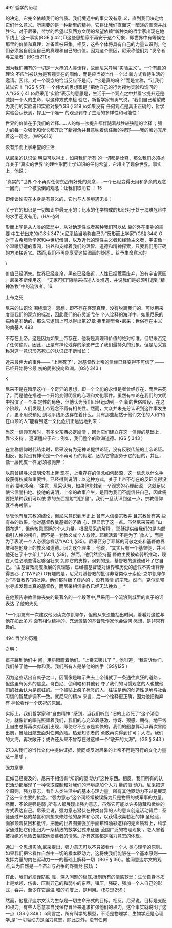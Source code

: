 492 哲学的历程

的决定。它完全依赖我们的气质。我们境遇中的事实没有意 义，直到我们决定给它们什么意义。所需要的是一种新型的精神，它将让我们直面这一暗淡的画面并战胜它。对于尼采，哲学的希望以及西方文明的希望依赖“新种类的哲学家出现在地平线上”这一事实(BGE § 42 )□这些思想家不再安于这个幻象，即世界中有等候在那里的价值和真理，准备着被采集。相反，这些个体将具有自己的力量认识到，他们必须各自创造自己的真理和自己的价值。因为这个原因，尼采称他们为 “发令者与立法者” (BGE§211)o

因为我们拥有的一切是一大串的人类诠释，故而尼采呼唤“实验主义”。一个有趣的理论 不应当被认为是客观实在的图像，而是应当被当作一个以 新方式看待生活的邀请。因此，对一个观念的恰当反应不是问，“它是真的吗？”而是宣称，“让我们试试它！ ”(GS § 51) 一个伟大的思想家是 “把他自己的行为视为实验和询问的人”(GS § 41 )o尼采用“实验”表示的意思是，生活于一个观点之中并看它提升还是减损一个人的生命，以这种方式来检 验它。新哲学家有勇气说，“我们自己希望成 为我们的实验者和实验对象”(GS § 319 )o如果没有 任何观点是真正正确的，哲学实验会认长到，捍卫一个唯一 的观点剥夺了生活的多样性和可能性：

世界的价值在于我们的诠释……人的每一次提升都伴随着战胜较狭隘的诠释 ；强力的每一次强化和增长都开启了新视角并且意味着信任新的视野——我的著述充斥着这一观念。(WP§616)

没有形而上学希望的生活

从尼采的认识论 明显可以得出，如果我们所有 的一切都是诠释，那么我们必须抛弃关于“真实的世界”的理性形而上学知识的任何希望，它超出了现象世界。事实上，他说：

“真实的”世界 个不再对任何东西有好处的观念……一个已经变得无用和多余的观念一因而，一个被驳倒的观念：让我们取消它 ！ 15

即使谈论实在本身是有意义的，它也与人类境遇无关：

关于它的知识是一切知识中最无用的：比水的化学构成的知识对于处于海难危险中的水手还没有用。(HAH§9)

形而上学是从人类的软弱中，从对确定性或者某种我们可以依 靠的外在事物的需要 中生长出来的(GS § 347 )o尼采恰当地称自己为“反形而上学家”(GS§  344) O对于古希腊哲学家和中世纪僧侣，以及近代的理性主义者和经验主义者，宇宙像一个温暖舒适的家园，培养和支撑着我们的理智、道德和精神探索，只要我们用正确的方法接近它。然而,我们不再能享受这幅图画的舒适 。给予生命意义的

\

价值已经消失。世界已经变冷，黑夜已经临近，人性已经荒芜废弃，没有宇宙家园 。尼采不断使用这一 “无家可归”隐喻来描述人类境遇，并说我们是必须引退到“精神游牧”中的流浪者。16

上布之死

尼采的认识论 围绕着这一思想，即不存在客观真理，没有脱离我们的、可以用来度量我们的观念的标准，因此我们的心灵游弋在 个人诠释的海洋中。如果尼采的描绘是准确的，那么它逻辑上可以得出第27章 弗里德里希•尼采：世俗存在主义的奠基人 493

不存在上帝。这是因为如果上帝存在，他将是真理和价值的绝对标准，但尼采否定了任何绝对。因此，正是有神论残存的余影产生了我们最持久的幻象。但是尼采宣称对这一意识形态死亡的认识正不断增长：

近来最伟大的事件—— “上帝死了”，对基督教上帝的信仰已经变得不可信了 ——已经开始将它最 初的阴影投向欧洲。(GS§ 343 )

k

尼采不是在暗示这样一个奇异的思想，即一个全能的永恒是者曾经存在，而后来死了。而是他在描述一个开始变得明显的心理和文化事件。虽然有神论在我们的文明中扮演了一个决 定性的角色，但他认为我们已经运动到一个 新的世俗阶段，在这个阶段，人们发现上帝观念不再有相关性。然而，大众并未充分认识到这件事发生了，更不用说预见 到地平线那边存在着什么。只有那些超然于他们文化的人和“待在山顶的人”能看到这一文化危机正远远地到来：

当这一信仰瓦解时，有多少东西必定崩溃 ，因为它们建立在这一信仰的基础上，靠它支持 ，逐渐适应于它；例如，我们整个的欧洲道德。(GS § 343 )

在宣称信仰时代结束时，尼采没有为无神论提供论证，没有反驳传统的上帝论证。相反，他假设有神论是一个不再可 行的假定，因为它曾服务于它的目的，并且，像一层死皮一样,必须被抛弃 ：

以前曾经寻求证明没有上帝 现在，上帝存在的信念如何起源，这一信念以什么手段获得权威和重要性，已经得到说明：以这种方式，关于上帝不存在的反证变得没有必 要和多余。1注意，尼采认为，如果他能找到一个观念的心理起源，这就足以使它信誉扫地。按他的说明，上帝的故事产生，是因为我们不能信任自己，因此需要把某种我们可以依 靠的东西投射“到那里”。我们一旦认识到这一点，宗教信仰就不再可信 。

尽管他有反宗教的结论，但尼采意识到历史上 曾有人信奉宗教并 且宗教曾有某 些有益的效果。他对基督教奠基者的矛盾 心、理显示了这一点。虽然尼采蔑视 “山顶布道”，但他敬佩耶稣的个人力量。根据尼采的解释 ，耶稣提供给我们的是内部指引人格的榜样，而不是一套教义或个人救赎。耶稣活着“不是为了 ’救人’，而是为了表明一个人必须怎样活”(AC 1, §35)。尼采区分了耶稣的可敬之处和基督教界堆积在他身上的教义和道德。因为这个理由 ，他说，“其实只有一个基督徒，并且他死在了十字架上”(AC 1, §39)。然而，他仍然坚持基 督教主要被软弱所推动，现在人性必须变得足够强壮来 免除它的支撑。讽刺的是，基督教的道德破坏了它自己。“由基督教高度发展的真理感，已经被基督徒对世界和历史的虚假不实诠释弄得恶心 了”(WP§2) O有趣的是，尼采对基督教的批评非常类似于索伦-克尔凯郭尔对“基督教界”的批评。他们都背叛了舒适的 、没有激情 的宗教。然而，克尔凯郭尔寻求发现本真的基督教，而尼采相信宗教已经无法挽救 。*

在他预告宗教信仰丧失的最著名的一个段落中,尼采用一个流浪到城里的疯子的话表达 了他的先见

*一个朋友有一次建议他阅读克尔凯郭尔，但他从来没能抽出时间。看看对这位与他在如此多方 面有相似精神的、充满激情的基督教作家他会做何 感想，是非常有趣的。

494 哲学的历程

之明：

疯子跳到他们中 间，用斜眼瞪着他们。“上帝去哪儿了 ”，他叫道，“我告诉你们，我们杀了他——你和我。我们所有人是杀他的凶手（GS§125 ）

因为这些话出自疯子之口，因而像是暗示失去上帝铺就了一条通往疯狂的道路 。但这里有另外的信息。哥白尼、伽利略和其他剥 夺了我们的习惯观念的人也被他们的社会认为是疯狂的。一个被贴上疯子标签的人，往往是他的创造性见解与社会习惯的智慧步调不一致。就尼采的精神 来言，后一个诠释更正确，因为他把抛弃有 神论看作一个庆祝的原因。

实际上，我们哲学家和“自由精神 ”感到，当我们听到 “旧的上帝死了”这个消息时，就像新的曙光照耀着我们，我们的心充溢着感激、惊讶、预感、期待。地平线上自由总算再次对我们出现，即使它不应该是欢快的，我们的船总算可以再次冒险出航，冒险出航去面对任何危险。热爱知识者的 勇敢再次得到许可；大海，我们的大海，再次敞开；或许还从来不曾存在过这样一个“敞开的大海”。（GS § 343 ）

27.3从我们的当代文化中提供证据，赞同或反对尼采的上帝不再是可行的文化力量这一思想 。

强力意恚

正如已经提及的，尼采不相信有“知识的驱 动力”这种东西。相反，我们所有的认识活动都展现了一种获取控制和对我们的环境施加个人力 量的驱 动力。尼采把这个原则，强力意志，看作人类生活中的基本心理力量。所有其他驱动力不过是展现了这一个主要的执念。“强力意志”这个词经常被误解为只是物质的或军事的力量。然而，不论是强是弱 ,所有人都展现出强力意志，虽然它可能以许多隐藏和微妙的方式表达自己。尼采会说，强力意志潜伏在种类各异的人的意义创造活动背后：圣徒通过严格的禁食和冥想来修炼他的身体和心灵，以获得欣喜若狂的神 圣经验，画家顶着贫困和批评，把他的世界图景强加于画布和油彩这样的无声质料上，科学家通过把它们化归为一条精致的数学公式来征服 范围广泛的物理现象 ，恋人冒着被拒绝的危险去赢取他爱慕者的情感。所有这些都是强力意志的体现。

通过一个思想实验,尼采提出，强力意志可以不只被看作一个人 类心理学的原则。如果我们把它看作自然中一切的根本驱动力，这将使我们能够在一个基本原则——发挥力量的内在驱动力一一的基础上解释一切（BGE § 36）。他同意达尔文的观点,认为自然是一个奋斗与战争的野蛮竞 技场 ：

在此，我们必须谨防肤 浅，深入问题的根底,抵制所有的情感软弱：生命自身本质上是龙领、伤害、压制异己的和弱小的东西，镇压，强硬，强加一个人自己的形式，吞并，至少在它最温 和的程度上，是利用。（BGE§259 ）

然而，他批评达尔文认为生存是一切生命形式的目标。相反，尼采说，目标是支配和权力。有些人愿意拿自我保存冒险来追求扩张他们的权力，这个事实就说明了这一点（GS § 349 ）o简言之，所有科学的模型，不论是物理学、生物学还是心理学,是“一切驱动力是强力意志，除此之外，没有任何


